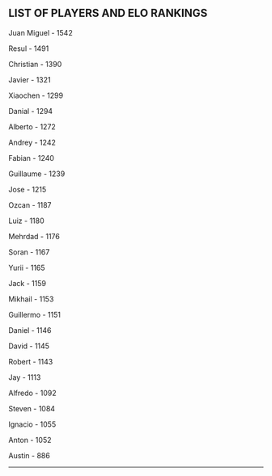 ## LIST OF PLAYERS AND ELO RANKINGS


Juan Miguel - 1542


Resul - 1491


Christian - 1390


Javier - 1321


Xiaochen - 1299


Danial - 1294


Alberto - 1272


Andrey - 1242


Fabian - 1240


Guillaume - 1239


Jose - 1215


Ozcan - 1187


Luiz - 1180


Mehrdad - 1176


Soran - 1167


Yurii - 1165


Jack - 1159


Mikhail - 1153


Guillermo - 1151


Daniel - 1146


David - 1145


Robert - 1143


Jay - 1113


Alfredo - 1092


Steven - 1084


Ignacio - 1055


Anton - 1052


Austin - 886



--------------------------------------------------------------
